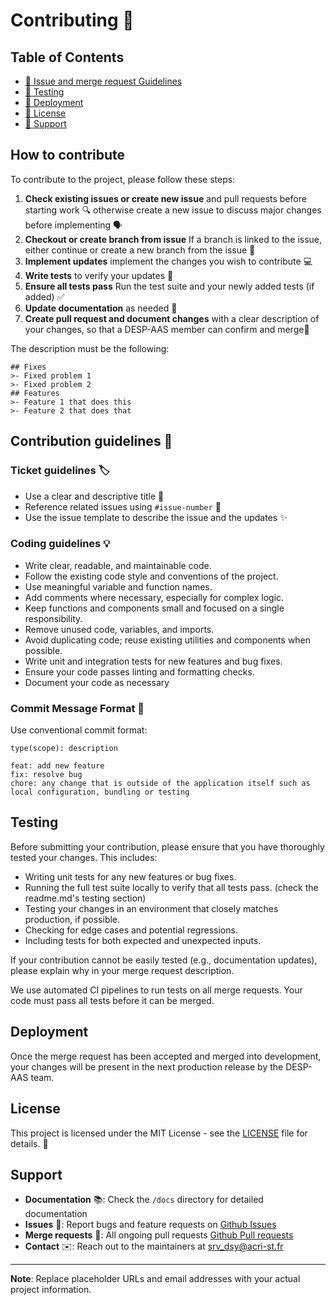 
# Contributing 🚀

## Table of Contents

- [📝 Issue and merge request Guidelines](#How-to-contribute)
- [🧪 Testing](#testing)
- [🚀 Deployment](#deployment)
- [📝 License](#license)
- [💬 Support](#support)

## How to contribute

To contribute to the project, please follow these steps:

1. **Check existing issues or create new issue** and pull requests before starting work 🔍 otherwise create a new issue to discuss major changes before implementing 🗣️
2. **Checkout or create branch from issue** If a branch is linked to the issue, either continue or create a new branch from the issue 🌿
3. **Implement updates** implement the changes you wish to contribute 💻
4. **Write tests** to verify your updates 🧪
5. **Ensure all tests pass** Run the test suite and your newly added tests (if added) ✅
6. **Update documentation** as needed 📝
7. **Create pull request and document changes** with a clear description of your changes, so that a DESP-AAS member can confirm and merge🚦

The description must be the following: 
```
## Fixes
>- Fixed problem 1
>- Fixed problem 2
## Features
>- Feature 1 that does this
>- Feature 2 that does that
```

## Contribution guidelines 📝

### Ticket guidelines 🏷️
- Use a clear and descriptive title 📝
- Reference related issues using `#issue-number` 🔗
- Use the issue template to describe the issue and the updates ✨

### Coding guidelines 💡
- Write clear, readable, and maintainable code.
- Follow the existing code style and conventions of the project.
- Use meaningful variable and function names.
- Add comments where necessary, especially for complex logic.
- Keep functions and components small and focused on a single responsibility.
- Remove unused code, variables, and imports.
- Avoid duplicating code; reuse existing utilities and components when possible.
- Write unit and integration tests for new features and bug fixes.
- Ensure your code passes linting and formatting checks.
- Document your code as necessary

### Commit Message Format 📝

Use conventional commit format:
```
type(scope): description

feat: add new feature
fix: resolve bug
chore: any change that is outside of the application itself such as local configuration, bundling or testing
```

## Testing
Before submitting your contribution, please ensure that you have thoroughly tested your changes. This includes:

- Writing unit tests for any new features or bug fixes.
- Running the full test suite locally to verify that all tests pass. (check the readme.md's testing section)
- Testing your changes in an environment that closely matches production, if possible.
- Checking for edge cases and potential regressions.
- Including tests for both expected and unexpected inputs.

If your contribution cannot be easily tested (e.g., documentation updates), please explain why in your merge request description.

We use automated CI pipelines to run tests on all merge requests. Your code must pass all tests before it can be merged.

## Deployment

Once the merge request has been accepted and merged into development, your changes will be present in the next production release by the DESP-AAS team.

## License

This project is licensed under the MIT License - see the [LICENSE](LICENSE) file for details. 📄

## Support

- **Documentation** 📚: Check the `/docs` directory for detailed documentation
- **Issues** 🐞: Report bugs and feature requests on [Github Issues](https://github.com/acri-st/discussion/issues)
- **Merge requests** 🔀: All ongoing pull requests [Github Pull requests](https://github.com/acri-st/discussion/pulls)
- **Contact** ✉️: Reach out to the maintainers at [srv_dsy@acri-st.fr](mailto:srv_dsy@acri-st.fr)

---

**Note**: Replace placeholder URLs and email addresses with your actual project information.